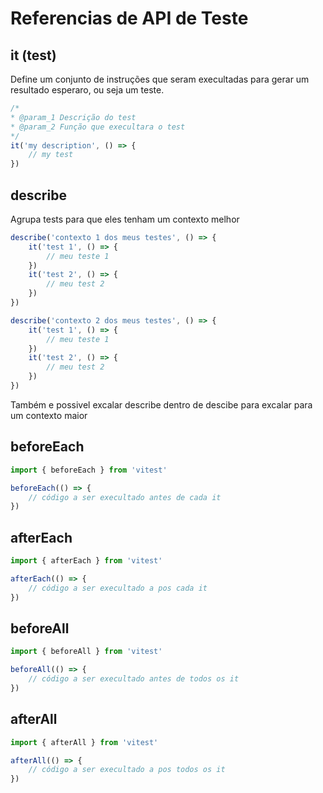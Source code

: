 # Referencias de API de Teste

## it (test)
Define um conjunto de instruções que seram execultadas para gerar um resultado esperaro, ou seja um teste.

```javascript
/*
* @param_1 Descrição do test
* @param_2 Função que execultara o test
*/
it('my description', () => {
	// my test
})
```

## describe
Agrupa tests para que eles tenham um contexto melhor
```javascript
describe('contexto 1 dos meus testes', () => {
	it('test 1', () => {
		// meu teste 1
	})
	it('test 2', () => {
		// meu test 2
	})
})

describe('contexto 2 dos meus testes', () => {
	it('test 1', () => {
		// meu teste 1
	})
	it('test 2', () => {
		// meu test 2
	})
})
```
Também e possivel excalar describe dentro de descibe para excalar para um contexto maior

## beforeEach
```javascript
import { beforeEach } from 'vitest'

beforeEach(() => {
	// código a ser execultado antes de cada it
})
```

## afterEach
```javascript
import { afterEach } from 'vitest'

afterEach(() => {
	// código a ser execultado a pos cada it
})
```
## beforeAll
```javascript
import { beforeAll } from 'vitest'

beforeAll(() => {
	// código a ser execultado antes de todos os it
})
```
## afterAll
```javascript
import { afterAll } from 'vitest'

afterAll(() => {
	// código a ser execultado a pos todos os it
})
```